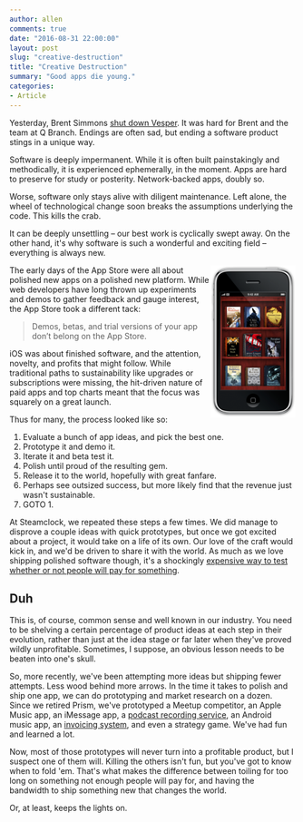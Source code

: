 ```yaml
---
author: allen
comments: true
date: "2016-08-31 22:00:00"
layout: post
slug: "creative-destruction"
title: "Creative Destruction"
summary: "Good apps die young."
categories:
- Article
---
```


Yesterday, Brent Simmons [shut down Vesper](http://inessential.com/2016/08/30/vesper_sync_shutdown_tonight_open_sourc). It was hard for Brent and the team at Q Branch. Endings are often sad, but ending a software product stings in a unique way.

Software is deeply impermanent. While it is often built painstakingly and methodically, it is experienced ephemerally, in the moment. Apps are hard to preserve for study or posterity. Network-backed apps, doubly so.

Worse, software only stays alive with diligent maintenance. Left alone, the wheel of technological change soon breaks the assumptions underlying the code. This kills the crab.

It can be deeply unsettling &ndash; our best work is cyclically swept away. On the other hand, it's why software is such a wonderful and exciting field &ndash; everything is always new.

<a href='http://taptaptap.com/blog/how-to-prevent-the-app-store-from-becoming-the-crap-store/'><img src='/images/2016/classics-iphone.png' style='float: right; width: 150px'></a>

The early days of the App Store were all about polished new apps on a polished new platform. While web developers have long thrown up experiments and demos to gather feedback and gauge interest, the App Store took a different tack: 

> Demos, betas, and trial versions of your app don’t belong on the App Store.

iOS was about finished software, and the attention, novelty, and profits that might follow. While traditional paths to sustainability like upgrades or subscriptions were missing, the hit-driven nature of paid apps and top charts meant that the focus was squarely on a great launch.

Thus for many, the process looked like so:

1. Evaluate a bunch of app ideas, and pick the best one.
2. Prototype it and demo it.
3. Iterate it and beta test it.
4. Polish until proud of the resulting gem.
5. Release it to the world, hopefully with great fanfare.
6. Perhaps see outsized success, but more likely find that the revenue just wasn't sustainable.
7. GOTO 1.

At Steamclock, we repeated these steps a few times. We did manage to disprove a couple ideas with quick prototypes, but once we got excited about a project, it would take on a life of its own. Our love of the craft would kick in, and we'd be driven to share it with the world. As much as we love shipping polished software though, it's a shockingly [expensive way to test whether or not people will pay for something](http://www.steamclock.com/blog/2014/10/goodbye-prism/).

## Duh

This is, of course, common sense and well known in our industry. You need to be shelving a certain percentage of product ideas at each step in their evolution, rather than just at the idea stage or far later when they've proved wildly unprofitable. Sometimes, I suppose, an obvious lesson needs to be beaten into one's skull.

So, more recently, we've been attempting more ideas but shipping fewer attempts. Less wood behind more arrows. In the time it takes to polish and ship one app, we can do prototyping and market research on a dozen. Since we retired Prism, we've prototyped a Meetup competitor, an Apple Music app, an iMessage app, a [podcast recording service](https://www.allenpike.com/2014/podcast-recording/), an Android music app, an [invoicing system](https://twitter.com/apike/status/702195969576730624), and even a strategy game. We've had fun and learned a lot.

Now, most of those prototypes will never turn into a profitable product, but I suspect one of them will. Killing the others isn't fun, but you've got to know when to fold 'em. That's what makes the difference between toiling for too long on something not enough people will pay for, and having the bandwidth to ship something new that changes the world.

Or, at least, keeps the lights on.